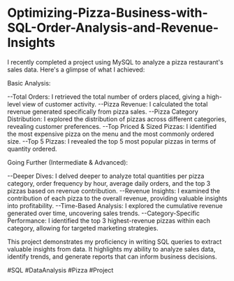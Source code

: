 # Optimizing-Pizza-Business-with-SQL-Order-Analysis-and-Revenue-Insights
I recently completed a project using MySQL to analyze a pizza restaurant's sales data. Here's a glimpse of what I achieved:

Basic Analysis:

--Total Orders: I retrieved the total number of orders placed, giving a high-level view of customer activity.
--Pizza Revenue: I calculated the total revenue generated specifically from pizza sales.
--Pizza Category Distribution: I explored the distribution of pizzas across different categories, revealing customer preferences.
--Top Priced & Sized Pizzas: I identified the most expensive pizza on the menu and the most commonly ordered size.
--Top 5 Pizzas: I revealed the top 5 most popular pizzas in terms of quantity ordered.

Going Further (Intermediate & Advanced):

--Deeper Dives: I delved deeper to analyze total quantities per pizza category, order frequency by hour, average daily orders, and the top 3 pizzas based on revenue contribution.
--Revenue Insights: I examined the contribution of each pizza to the overall revenue, providing valuable insights into profitability.
--Time-Based Analysis: I explored the cumulative revenue generated over time, uncovering sales trends.
--Category-Specific Performance: I identified the top 3 highest-revenue pizzas within each category, allowing for targeted marketing strategies.

This project demonstrates my proficiency in writing SQL queries to extract valuable insights from data. It highlights my ability to analyze sales data, identify trends, and generate reports that can inform business decisions.


#SQL #DataAnalysis #Pizza #Project
